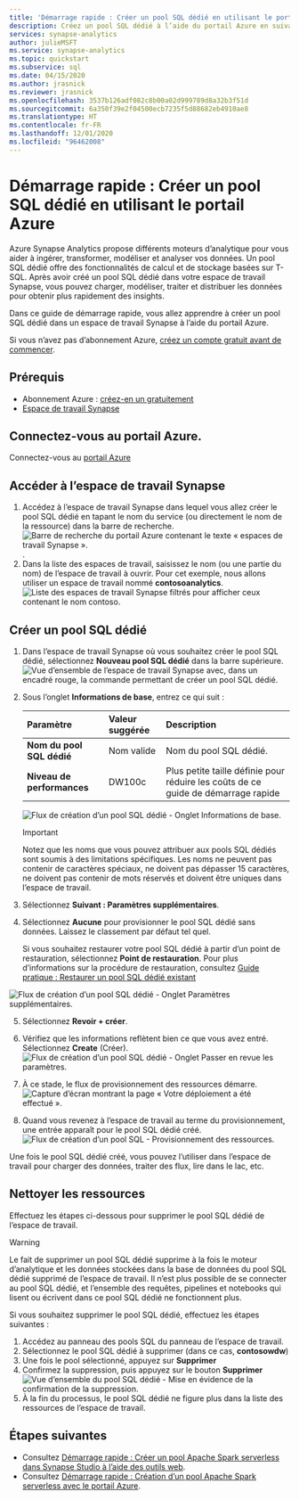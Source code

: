 ```yaml
---
title: 'Démarrage rapide : Créer un pool SQL dédié en utilisant le portail Azure'
description: Créez un pool SQL dédié à l’aide du portail Azure en suivant les étapes de ce guide.
services: synapse-analytics
author: julieMSFT
ms.service: synapse-analytics
ms.topic: quickstart
ms.subservice: sql
ms.date: 04/15/2020
ms.author: jrasnick
ms.reviewer: jrasnick
ms.openlocfilehash: 3537b126adf082c8b00a02d999789d8a32b3f51d
ms.sourcegitcommit: 6a350f39e2f04500ecb7235f5d88682eb4910ae8
ms.translationtype: HT
ms.contentlocale: fr-FR
ms.lasthandoff: 12/01/2020
ms.locfileid: "96462008"
---
```

# <a name="quickstart-create-a-dedicated-sql-pool-using-the-azure-portal"></a>Démarrage rapide : Créer un pool SQL dédié en utilisant le portail Azure

Azure Synapse Analytics propose différents moteurs d’analytique pour vous aider à ingérer, transformer, modéliser et analyser vos données. Un pool SQL dédié offre des fonctionnalités de calcul et de stockage basées sur T-SQL. Après avoir créé un pool SQL dédié dans votre espace de travail Synapse, vous pouvez charger, modéliser, traiter et distribuer les données pour obtenir plus rapidement des insights.

Dans ce guide de démarrage rapide, vous allez apprendre à créer un pool SQL dédié dans un espace de travail Synapse à l’aide du portail Azure.

Si vous n’avez pas d’abonnement Azure, [créez un compte gratuit avant de commencer](https://azure.microsoft.com/free/).

## <a name="prerequisites"></a>Prérequis

- Abonnement Azure : [créez-en un gratuitement](https://azure.microsoft.com/free/)
- [Espace de travail Synapse](./quickstart-create-workspace.md)

## <a name="sign-in-to-the-azure-portal"></a>Connectez-vous au portail Azure.

Connectez-vous au [portail Azure](https://portal.azure.com/)

## <a name="navigate-to-the-synapse-workspace"></a>Accéder à l’espace de travail Synapse

1. Accédez à l’espace de travail Synapse dans lequel vous allez créer le pool SQL dédié en tapant le nom du service (ou directement le nom de la ressource) dans la barre de recherche.
![Barre de recherche du portail Azure contenant le texte « espaces de travail Synapse ».](media/quickstart-create-sql-pool/create-sql-pool-00a.png). 
1. Dans la liste des espaces de travail, saisissez le nom (ou une partie du nom) de l’espace de travail à ouvrir. Pour cet exemple, nous allons utiliser un espace de travail nommé **contosoanalytics**.
![Liste des espaces de travail Synapse filtrés pour afficher ceux contenant le nom contoso.](media/quickstart-create-sql-pool/create-sql-pool-00b.png)

## <a name="create-new-dedicated-sql-pool"></a>Créer un pool SQL dédié

1. Dans l’espace de travail Synapse où vous souhaitez créer le pool SQL dédié, sélectionnez **Nouveau pool SQL dédié** dans la barre supérieure.
![Vue d’ensemble de l’espace de travail Synapse avec, dans un encadré rouge, la commande permettant de créer un pool SQL dédié.](media/quickstart-create-sql-pool/create-sql-pool-portal-01.png)
2. Sous l’onglet **Informations de base**, entrez ce qui suit :

    | Paramètre | Valeur suggérée | Description |
    | :------ | :-------------- | :---------- |
    | **Nom du pool SQL dédié** | Nom valide | Nom du pool SQL dédié. |
    | **Niveau de performances** | DW100c | Plus petite taille définie pour réduire les coûts de ce guide de démarrage rapide |

  
    ![Flux de création d’un pool SQL dédié - Onglet Informations de base.](media/quickstart-create-sql-pool/create-sql-pool-portal-02.png)

    > [!IMPORTANT]
    > Notez que les noms que vous pouvez attribuer aux pools SQL dédiés sont soumis à des limitations spécifiques. Les noms ne peuvent pas contenir de caractères spéciaux, ne doivent pas dépasser 15 caractères, ne doivent pas contenir de mots réservés et doivent être uniques dans l’espace de travail.

3. Sélectionnez **Suivant : Paramètres supplémentaires**.
4. Sélectionnez **Aucune** pour provisionner le pool SQL dédié sans données. Laissez le classement par défaut tel quel.

    Si vous souhaitez restaurer votre pool SQL dédié à partir d’un point de restauration, sélectionnez **Point de restauration**. Pour plus d’informations sur la procédure de restauration, consultez [Guide pratique : Restaurer un pool SQL dédié existant](backuprestore/restore-sql-pool.md)

![Flux de création d’un pool SQL dédié - Onglet Paramètres supplémentaires.](media/quickstart-create-sql-pool/create-sql-pool-portal-03.png)

5. Sélectionnez **Revoir + créer**.
6. Vérifiez que les informations reflètent bien ce que vous avez entré. Sélectionnez **Create** (Créer).
![Flux de création d’un pool SQL dédié - Onglet Passer en revue les paramètres.](media/quickstart-create-sql-pool/create-sql-pool-portal-04.png)

7. À ce stade, le flux de provisionnement des ressources démarre.
 ![Capture d’écran montrant la page « Votre déploiement a été effectué ».](media/quickstart-create-sql-pool/create-sql-pool-portal-06.png)

8. Quand vous revenez à l’espace de travail au terme du provisionnement, une entrée apparaît pour le pool SQL dédié créé.
 ![Flux de création d’un pool SQL - Provisionnement des ressources.](media/quickstart-create-sql-pool/create-sql-pool-studio-27.png)


Une fois le pool SQL dédié créé, vous pouvez l’utiliser dans l’espace de travail pour charger des données, traiter des flux, lire dans le lac, etc.

## <a name="clean-up-resources"></a>Nettoyer les ressources

Effectuez les étapes ci-dessous pour supprimer le pool SQL dédié de l’espace de travail.
> [!WARNING]
> Le fait de supprimer un pool SQL dédié supprime à la fois le moteur d’analytique et les données stockées dans la base de données du pool SQL dédié supprimé de l’espace de travail. Il n’est plus possible de se connecter au pool SQL dédié, et l’ensemble des requêtes, pipelines et notebooks qui lisent ou écrivent dans ce pool SQL dédié ne fonctionnent plus.

Si vous souhaitez supprimer le pool SQL dédié, effectuez les étapes suivantes :

1. Accédez au panneau des pools SQL du panneau de l’espace de travail.
1. Sélectionnez le pool SQL dédié à supprimer (dans ce cas, **contosowdw**)
1. Une fois le pool sélectionné, appuyez sur **Supprimer**
1. Confirmez la suppression, puis appuyez sur le bouton **Supprimer** ![Vue d’ensemble du pool SQL dédié - Mise en évidence de la confirmation de la suppression.](media/quickstart-create-sql-pool/create-sql-pool-portal-11.png)
1. À la fin du processus, le pool SQL dédié ne figure plus dans la liste des ressources de l’espace de travail.

## <a name="next-steps"></a>Étapes suivantes

- Consultez [Démarrage rapide : Créer un pool Apache Spark serverless dans Synapse Studio à l’aide des outils web](quickstart-apache-spark-notebook.md).
- Consultez [Démarrage rapide : Création d’un pool Apache Spark serverless avec le portail Azure](quickstart-create-apache-spark-pool-portal.md).
